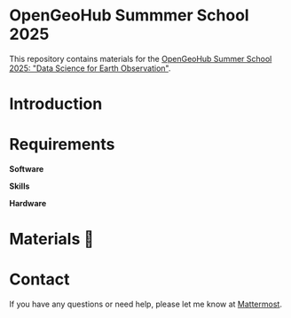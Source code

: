 # OpenGeoHub Summmer School 2025

This repository contains materials for the [OpenGeoHub Summer School 2025: "Data Science for Earth Observation"](https://opengeohub.org/summer-school/summer-school-2025/).

# Introduction

# Requirements

**Software**

**Skills**

**Hardware**

# Materials &#128681;

# Contact

If you have any questions or need help, please let me know at [Mattermost](https://mattermost.opengeohub.org/).
